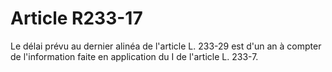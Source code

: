 # Article R233-17

Le délai prévu au dernier alinéa de l'article L. 233-29 est d'un an à compter de l'information faite en application du I de l'article L. 233-7.
